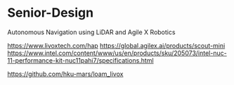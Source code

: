 # Senior-Design
Autonomous Navigation using LiDAR and Agile X Robotics

https://www.livoxtech.com/hap
https://global.agilex.ai/products/scout-mini
https://www.intel.com/content/www/us/en/products/sku/205073/intel-nuc-11-performance-kit-nuc11pahi7/specifications.html

https://github.com/hku-mars/loam_livox
